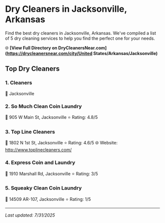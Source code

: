 # Dry Cleaners in Jacksonville, Arkansas

Find the best dry cleaners in Jacksonville, Arkansas. We've compiled a list of 5 dry cleaning services to help you find the perfect one for your needs.

🌐 **[View Full Directory on DryCleanersNear.com](https://drycleanersnear.com/city/United States/Arkansas/Jacksonville)**

## Top Dry Cleaners

### 1. Cleaners
📍 Jacksonville

### 2. So Much Clean Coin Laundry
📍 905 W Main St, Jacksonville
⭐ Rating: 4.8/5

### 3. Top Line Cleaners
📍 1802 N 1st St, Jacksonville
⭐ Rating: 4.6/5
🌐 Website: http://www.toplinecleaners.com/

### 4. Express Coin and Laundry
📍 1910 Marshall Rd, Jacksonville
⭐ Rating: 3/5

### 5. Squeaky Clean Coin Laundry
📍 14509 AR-107, Jacksonville
⭐ Rating: 1/5


---

*Last updated: 7/31/2025*
